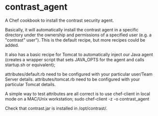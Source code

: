 # contrast_agent

A Chef cookbook to install the contrast security agent.

Basically, it will automatically install the contrast agent in a specific directory under the ownership and permissions of a specified user (e.g. a "contrast" user").  This is the default recipe, but more recipes could be added. 

It also has a basic recipe for Tomcat to automatically inject our Java agent (creates a wrapper script that sets JAVA_OPTS for the agent and calls startup.sh or equivalent);

attributes/default.rb need to be configured with your particular user/Team Server details.
attributes/tomcat.rb need to be configured with your particular Tomcat details.


A simple way to test attributes are all correct is to use chef-client in local mode on a MAC/Unix workstation;
sudo chef-client -z -o contrast_agent

Check that contrast.jar is installed in /opt/contrast/.

